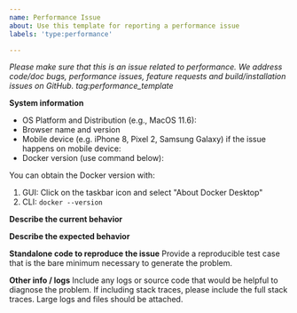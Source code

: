 ```yaml
---
name: Performance Issue
about: Use this template for reporting a performance issue
labels: 'type:performance'

---
```


<em>Please make sure that this is an issue related to performance. We address
code/doc bugs, performance issues, feature requests and build/installation
issues on GitHub. tag:performance_template</em>

**System information**
- OS Platform and Distribution (e.g., MacOS 11.6):
- Browser name and version
- Mobile device (e.g. iPhone 8, Pixel 2, Samsung Galaxy) if the issue happens on mobile device:
- Docker version (use command below):

You can obtain the Docker version with:
1. GUI: Click on the taskbar icon and select "About Docker Desktop"
2. CLI: `docker --version`

**Describe the current behavior**

**Describe the expected behavior**

**Standalone code to reproduce the issue**
Provide a reproducible test case that is the bare minimum necessary to generate
the problem.

**Other info / logs**
Include any logs or source code that would be helpful to
diagnose the problem. If including stack traces, please include the full
stack traces. Large logs and files should be attached.
